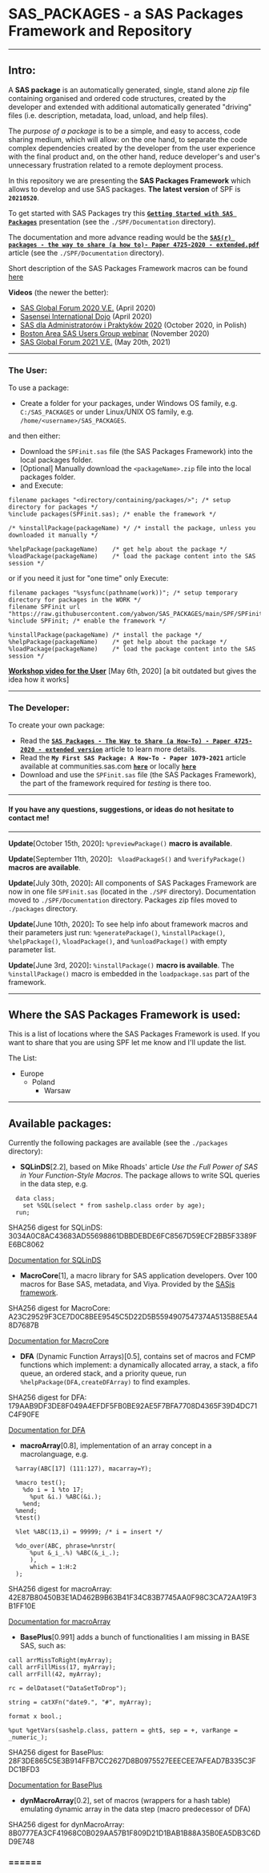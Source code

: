 # SAS_PACKAGES - a SAS Packages Framework and Repository

---

## Intro:

A **SAS package** is an automatically generated, single, stand alone *zip* file containing organised and ordered code structures, created by the developer and extended with additional automatically generated "driving" files (i.e. description, metadata, load, unload, and help files). 

The *purpose of a package* is to be a simple, and easy to access, code sharing medium, which will allow: on the one hand, to separate the code complex dependencies created by the developer from the user experience with the final product and, on the other hand, reduce developer's and user's unnecessary frustration related to a remote deployment process.

In this repository we are presenting the **SAS Packages Framework** which allows to develop and use SAS packages. **The latest version** of SPF is **`20210520`**.  

To get started with SAS Packages try this [**`Getting Started with SAS Packages`**](https://github.com/yabwon/SAS_PACKAGES/blob/main/SPF/Documentation/Getting_Started_with_SAS_Packages.pdf "Getting Started with SAS Packages") presentation (see the `./SPF/Documentation` directory).

The documentation and more advance reading would be the [**`SAS(r) packages - the way to share (a how to)- Paper 4725-2020 - extended.pdf`**](https://github.com/yabwon/SAS_PACKAGES/blob/main/SPF/Documentation/SAS(r)%20packages%20-%20the%20way%20to%20share%20(a%20how%20to)-%20Paper%204725-2020%20-%20extended.pdf "SAS packages - the way to share") article (see the `./SPF/Documentation` directory).

Short description of the SAS Packages Framework macros can be found [here](https://github.com/yabwon/SAS_PACKAGES/blob/main/SPF/SPFinit.md "Short description of the SAS Packages Framework macros")

**Videos** (the newer the better):

  - [SAS Global Forum 2020 V.E.](https://www.youtube.com/watch?v=qCkb-bx0Dv8&t=0s "SGF2020") (April 2020)
  - [Sasensei International Dojo](https://www.youtube.com/watch?v=BFhdUBQgjYQ&t=0s "SID no. 1") (April 2020)
  - [SAS dla Administratorów i Praktyków 2020](https://www.youtube.com/watch?v=mXuep2k48Z8&feature=youtu.be&t=0s "SASAiP2020") (October 2020, in Polish)
  - [Boston Area SAS Users Group webinar](https://us02web.zoom.us/rec/share/p6ZpCsvc5YZDQGpLOOLOB4zyNGA4vjfjJcNhwaGQ7jKKR00Z_bmeCcBkcwkut6Pr.Q6UoueYAOcv6dPQf "BASUG") (November 2020)
  - [SAS Global Forum 2021 V.E.](https://www.youtube.com/watch?v=hqexaQtGw88 "SGF2021") (May 20th, 2021)
---

### The User:
To use a package:
- Create a folder for your packages, under Windows OS family, e.g. `C:/SAS_PACKAGES` or under Linux/UNIX OS family, e.g. `/home/<username>/SAS_PACKAGES`.

and then either:

- Download the `SPFinit.sas` file (the SAS Packages Framework) into the local packages folder.
- \[Optional\] Manually download the `<packageName>.zip` file into the local packages folder.
- and Execute:

```sas
filename packages "<directory/containing/packages/>"; /* setup directory for packages */
%include packages(SPFinit.sas); /* enable the framework */

/* %installPackage(packageName) */ /* install the package, unless you downloaded it manually */

%helpPackage(packageName)    /* get help about the package */
%loadPackage(packageName)    /* load the package content into the SAS session */
```

or if you need it just for "one time" only Execute: 

```sas
filename packages "%sysfunc(pathname(work))"; /* setup temporary directory for packages in the WORK */
filename SPFinit url "https://raw.githubusercontent.com/yabwon/SAS_PACKAGES/main/SPF/SPFinit.sas";
%include SPFinit; /* enable the framework */

%installPackage(packageName) /* install the package */
%helpPackage(packageName)    /* get help about the package */
%loadPackage(packageName)    /* load the package content into the SAS session */
```

 [**Workshop video for the User**](https://youtu.be/qX_-HJ76g8Y) \[May 6th, 2020\] [a bit outdated but gives the idea how it works]

---

### The Developer:
To create your own package:
- Read the [**`SAS Packages - The Way to Share (a How-To) - Paper 4725-2020 - extended version`**](https://github.com/yabwon/SAS_PACKAGES/blob/main/SPF/Documentation/SAS(r)%20packages%20-%20the%20way%20to%20share%20(a%20how%20to)-%20Paper%204725-2020%20-%20extended.pdf "SAS packages - the way to share") article to learn more details.
- Read the **`My First SAS Package: A How-To - Paper 1079-2021`** article available at communities.sas.com [**`here`**](https://communities.sas.com/t5/SAS-Global-Forum-Proceedings/My-First-SAS-Package-A-How-To/ta-p/726319 "My First SAS Package: A How-To") or locally [**`here`**](https://github.com/yabwon/SAS_PACKAGES/blob/main/SPF/Documentation/Paper_1079-2021/My%20First%20SAS%20Package%20-%20a%20How%20To.pdf "My First SAS Package: A How-To")
- Download and use the `SPFinit.sas` file (the SAS Packages Framework), the part of the framework required for *testing* is there too.

---

#### If you have any questions, suggestions, or ideas do not hesitate to contact me!

---

**Update**\[October 15th, 2020\]**:** `%previewPackage()` **macro is available**.

**Update**\[September 11th, 2020\]**:** ` %loadPackageS()` and `%verifyPackage()` **macros are available**.

**Update**\[July 30th, 2020\]**:** All components of SAS Packages Framework are now in one file `SPFinit.sas` (located in the `./SPF` directory). Documentation moved to `./SPF/Documentation` directory. Packages zip files moved to `./packages` directory.

**Update**\[June 10th, 2020\]**:** To see help info about framework macros and their parameters just run: `%generatePackage()`, `%installPackage()`, `%helpPackage()`, `%loadPackage()`, and `%unloadPackage()` with empty parameter list.

**Update**\[June 3rd, 2020\]**:** `%installPackage()` **macro is available**. The `%installPackage()` macro is embedded in the `loadpackage.sas` part of the framework.

---

## Where the SAS Packages Framework is used:
This is a list of locations where the SAS Packages Framework is used. If you want to share that you are using SPF let me know and I'll update the list.

The List:
- Europe
  - Poland 
    - Warsaw

---

## Available packages:
Currently the following packages are available (see the `./packages` directory):

- **SQLinDS**\[2.2\], based on Mike Rhoads' article *Use the Full Power of SAS in Your Function-Style Macros*. The package allows to write SQL queries in the data step, e.g.
```sas
  data class;
    set %SQL(select * from sashelp.class order by age);
  run;
```
SHA256 digest for SQLinDS: 3034A0C8AC43683AD55698861DBBDEBDE6FC8567D59ECF2BB5F3389FE6BC8062

[Documentation for SQLinDS](https://github.com/yabwon/SAS_PACKAGES/blob/main/packages/sqlinds.md "Documentation for SQLinDS")

- **MacroCore**\[1\], a macro library for SAS application developers. Over 100 macros for Base SAS, metadata, and Viya. Provided by the [SASjs framework](https://sasjs.io "SASjs framework").

SHA256 digest for MacroCore: A23C29529F3CE7D0C8BEE9545C5D22D5B5594907547374A5135B8E5A48D7687B

[Documentation for MacroCore](https://core.sasjs.io "Documentation for MacroCore")

- **DFA** (Dynamic Function Arrays)\[0.5\], contains set of macros and FCMP functions which implement: a dynamically allocated array, a stack, a fifo queue, an ordered stack, and a priority queue, run `%helpPackage(DFA,createDFArray)` to find examples.

SHA256 digest for DFA: 179AAB9DF3DE8F049A4EFDF5FB0BE92AE5F7BFA7708D4365F39D4DC71C4F90FE

[Documentation for DFA](https://github.com/yabwon/SAS_PACKAGES/blob/main/packages/dfa.md "Documentation for DFA")

- **macroArray**\[0.8\], implementation of an array concept in a macrolanguage, e.g. 
```sas
  %array(ABC[17] (111:127), macarray=Y); 
  
  %macro test();
    %do i = 1 %to 17; 
      %put &i.) %ABC(&i.); 
    %end;
  %mend;
  %test() 
  
  %let %ABC(13,i) = 99999; /* i = insert */

  %do_over(ABC, phrase=%nrstr( 
      %put &_i_.%) %ABC(&_i_.); 
      ),
      which = 1:H:2
  );
```
SHA256 digest for macroArray: 42E87B80450B3E1AD462B9B63B41F34C83B7745AA0F98C3CA72AA19F3B1FF10E

[Documentation for macroArray](https://github.com/yabwon/SAS_PACKAGES/blob/main/packages/macroarray.md "Documentation for macroArray")


- **BasePlus**\[0.991\] adds a bunch of functionalities I am missing in BASE SAS, such as:
```sas
call arrMissToRight(myArray); 
call arrFillMiss(17, myArray); 
call arrFill(42, myArray); 

rc = delDataset("DataSetToDrop"); 

string = catXFn("date9.", "#", myArray);

format x bool.;

%put %getVars(sashelp.class, pattern = ght$, sep = +, varRange = _numeric_);
```
SHA256 digest for BasePlus: 28F3DE865C5E3B914FFB7CC2627D8B0975527EEECEE7AFEAD7B335C3FDC1BFD3

[Documentation for BasePlus](https://github.com/yabwon/SAS_PACKAGES/blob/main/packages/baseplus.md "Documentation for BasePlus")

- **dynMacroArray**\[0.2\], set of macros (wrappers for a hash table) emulating dynamic array in the data step (macro predecessor of DFA)

SHA256 digest for dynMacroArray: 8B0777EA3CF41968C0B029AA57B1F809D21D1BAB1B88A35B0EA5DB3C6DD9E748

### ======
